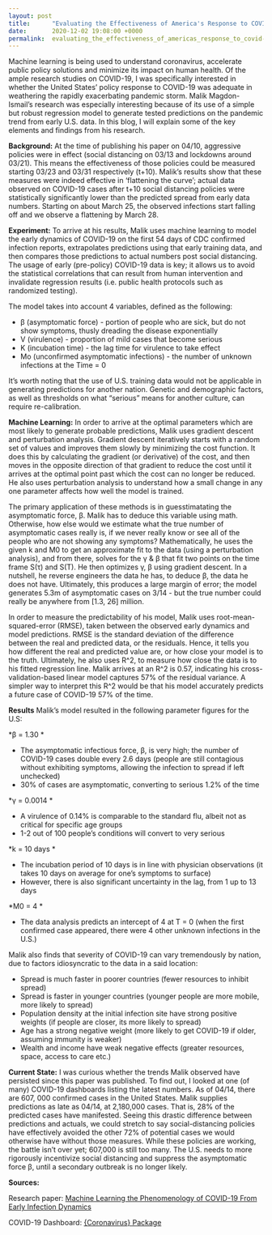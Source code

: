 ```yaml
---
layout: post
title:      "Evaluating the Effectiveness of America's Response to COVID-19"
date:       2020-12-02 19:08:00 +0000
permalink:  evaluating_the_effectiveness_of_americas_response_to_covid-19
---
```



Machine learning is being used to understand coronavirus, accelerate public policy solutions and minimize its impact on human health. Of the ample research studies on COVID-19, I was specifically interested in whether the United States’ policy response to COVID-19 was adequate in weathering the rapidly exacerbating pandemic storm. Malik Magdon-Ismail’s research was especially interesting because of its use of a simple but robust regression model to generate tested predictions on the pandemic trend from early U.S. data. In this blog, I will explain some of the key elements and findings from his research. 

**Background:** 
At the time of publishing his paper on 04/10, aggressive policies were in effect (social distancing on 03/13 and lockdowns around 03/21). This means the effectiveness of those policies could be measured starting 03/23 and 03/31 respectively (t+10). Malik’s results show that these measures were indeed effective in ‘flattening the curve’; actual data observed on COVID-19 cases after t+10 social distancing policies were statistically significantly lower than the predicted spread from early data numbers. Starting on about March 25, the observed infections start falling off and we observe a flattening by March 28.

**Experiment:**
To arrive at his results, Malik uses machine learning to model the early dynamics of COVID-19 on the first 54 days of CDC confirmed infection reports, extrapolates predictions using that early training data, and then compares those predictions to actual numbers post social distancing. The usage of early (pre-policy) COVID-19 data is key; it allows us to avoid the statistical correlations that can result from human intervention and invalidate regression results (i.e. public health protocols such as randomized testing). 

The model takes into account 4 variables, defined as the following:
- β (asymptomatic force) - portion of people who are sick, but do not show symptoms, thusly dreading the disease exponentially
- V (virulence) - proportion of mild cases that become serious
- K (incubation time) - the lag time for virulence to take effect 
- Mo (unconfirmed asymptomatic infections) - the number of unknown infections at the Time = 0 

It’s worth noting that the use of U.S. training data would not be applicable in generating predictions for another nation. Genetic and demographic factors, as well as thresholds on what “serious” means for another culture, can require re-calibration.

**Machine Learning:**
In order to arrive at the optimal parameters which are most likely to generate probable predictions, Malik uses gradient descent and perturbation analysis. Gradient descent iteratively starts with a random set of values and improves them slowly by minimizing the cost function. It does this by calculating the gradient (or derivative) of the cost, and then moves in the opposite direction of that gradient to reduce the cost until it arrives at the optimal point past which the cost can no longer be reduced. He also uses perturbation analysis to understand how a small change in any one parameter affects how well the model is trained.

The primary application of these methods is in guesstimatating the asymptomatic force, β. Malik has to deduce this variable using math. Otherwise, how else would we estimate what the true number of asymptomatic cases really is, if we never really know or see all of the people who are not showing any symptoms? Mathematically, he uses the given k and M0 to get an approximate fit to the data (using a perturbation analysis), and from there, solves for the γ & β that fit two points on the time frame S(τ) and S(T). He then optimizes γ, β using gradient descent. In a nutshell, he reverse engineers the data he has, to deduce β, the data he does not have. Ultimately, this produces a large margin of error; the model generates 5.3m of asymptomatic cases on 3/14 - but the true number could really be anywhere from [1.3, 26] million.


In order to measure the predictability of his model, Malik uses root-mean-squared-error (RMSE), taken between the observed early dynamics and model predictions. RMSE is the standard deviation of the difference between the real and predicted data, or the residuals. Hence, it tells you how different the real and predicted value are, or how close your model is to the truth. Ultimately, he also uses R^2, to measure how close the data is to his fitted regression line. Malik arrives at an R^2 is 0.57, indicating his cross-validation-based linear model captures 57% of the residual variance. A simpler way to interpret this R^2 would be that his model accurately predicts a future case of COVID-19 57% of the time. 




**Results**
Malik’s model resulted in the following parameter figures for the U.S: 

*β = 1.30 *

- The asymptomatic infectious force, β, is very high; the number of COVID-19 cases double every 2.6 days (people are still contagious without exhibiting symptoms, allowing the infection to spread if left unchecked)
- 30% of cases are asymptomatic, converting to serious 1.2% of the time 

*γ = 0.0014 
*
- A virulence of 0.14% is comparable to the standard flu, albeit not as critical for specific age groups 
- 1-2 out of 100 people’s conditions will convert to very serious

*k = 10 days *

- The incubation period of 10 days is in line with physician observations (it takes 10 days on average for one’s symptoms to surface)
-	However, there is also significant uncertainty in the lag, from 1 up to 13 days

*M0 = 4 *

- The data analysis predicts an intercept of 4 at T = 0 (when the first confirmed case appeared, there were 4 other unknown infections in the U.S.)

Malik also finds that severity of COVID-19 can vary tremendously by nation, due to factors idiosyncratic to the data in a said location:
-	Spread is much faster in poorer countries (fewer resources to inhibit spread)
-	Spread is faster in younger countries (younger people are more mobile, more likely to spread)
-	Population density at the initial infection site have strong positive weights (if people are closer, its more likely to spread)
-	Age has a strong negative weight (more likely to get COVID-19 if older, assuming immunity is weaker)
-	Wealth and income have weak negative effects (greater resources, space, access to care etc.)

**Current State:**
I was curious whether the trends Malik observed have persisted since this paper was published. To find out, I looked at one (of many) COVID-19 dashboards listing the latest numbers. As of 04/14, there are 607, 000 confirmed cases in the United States. Malik supplies predictions as late as 04/14, at 2,180,000 cases. That is, 28% of the predicted cases have manifested. Seeing this drastic difference between predictions and actuals, we could stretch to say social-distancing policies have effectively avoided the other 72% of potential cases we would otherwise have without those measures. While these policies are working, the battle isn’t over yet; 607,000 is still too many. The U.S. needs to more rigorously incentivize social distancing and suppress the asymptomatic force β, until a secondary outbreak is no longer likely. 

**Sources:**

Research paper: [Machine Learning the Phenomenology of COVID-19 From Early Infection Dynamics](http://www.medrxiv.org/content/10.1101/2020.03.17.20037309v3)

COVID-19 Dashboard: [{Coronavirus} Package](https://ramikrispin.github.io/coronavirus_dashboard/)


